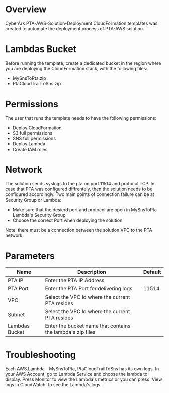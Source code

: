# Overview

CyberArk PTA-AWS-Solution-Deployment CloudFormation templates was created to automate the deployment process of PTA-AWS solution. 

# Lambdas Bucket

Before running the template, create a dedicated bucket in the region where you are deploying the CloudFormation stack, with the following files:
- MySnsToPta.zip
- PtaCloudTrailToSns.zip

# Permissions

The user that runs the template needs to have the following permissions:
- Deploy CloudFormation
- S3 full permissions
- SNS full permissions
- Deploy Lambda 
- Create IAM roles

# Network

The solution sends syslogs to the pta on port 11514 and protocol TCP.
In case that PTA was configured diffrentely, then the solution needs to be configured accordingly.
Two main points of connection failure can be at Security Group  or Lambda:
- Make sure that the desierd port and protocol are open in MySnsToPta Lambda's Security Group
- Choose the correct Port when deploying the solution

Note: there must be a connection between the solution VPC to the PTA network.

# Parameters

| Name | Description | Default | 
|------------------------------|-------------|-------------|
| PTA IP | Enter the PTA IP Address | |
| PTA Port | Enter the PTA Port for delivering logs | 11514 |
| VPC | Select the VPC Id where the current PTA resides | |
| Subnet | Select the VPC Id where the current PTA resides| |
| Lambdas Bucket | Enter the bucket name that contains the lambda's zip files| |

# Troubleshooting

Each AWS Lambda - MySnsToPta, PtaCloudTrailToSns has its own logs. In your AWS Account, go to Lambda Service and choose the lambda to display. Press Monitor to view the Lambda's metrics or you can press 'View logs in CloudWatch' to see the Lambda's logs.